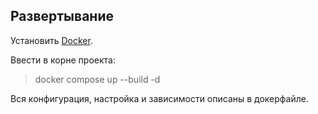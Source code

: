 ﻿## Развертывание

Установить [Docker](https://www.docker.com/products/docker-desktop/).

Ввести в корне проекта:
> docker compose up --build -d


Вся конфигурация, настройка и зависимости описаны в докерфайле.